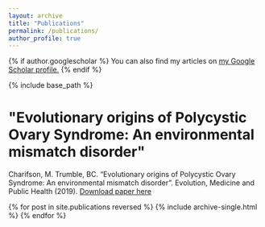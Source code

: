 ```yaml
---
layout: archive
title: "Publications"
permalink: /publications/
author_profile: true
---
```


{% if author.googlescholar %}
  You can also find my articles on <u><a href="{{author.googlescholar}}">my Google Scholar profile</a>.</u>
{% endif %}

{% include base_path %}

# "Evolutionary origins of Polycystic Ovary Syndrome: An environmental mismatch disorder"
Charifson, M. Trumble, BC. “Evolutionary origins of Polycystic Ovary Syndrome: An environmental mismatch disorder”. Evolution, Medicine and Public Health (2019). [Download paper here](https://doi.org/10.1093/emph/eoz011)

{% for post in site.publications reversed %}
  {% include archive-single.html %}
{% endfor %}
